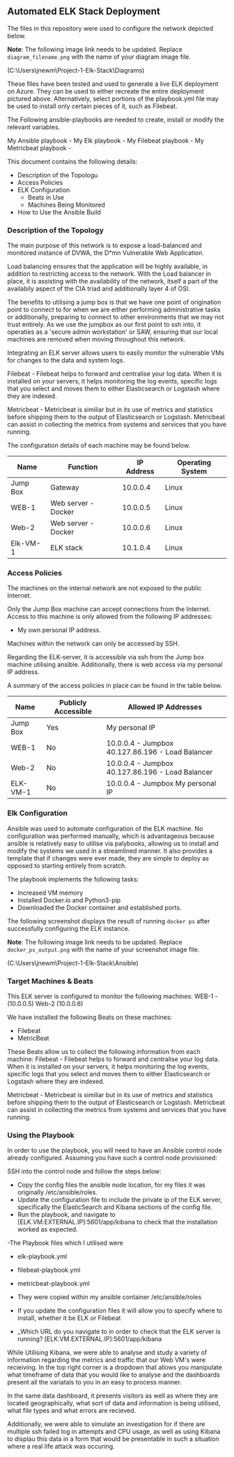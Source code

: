 ## Automated ELK Stack Deployment

The files in this repository were used to configure the network depicted below.

**Note**: The following image link needs to be updated. Replace `diagram_filename.png` with the name of your diagram image file.  

(C:\Users\jnewm\Project-1-Elk-Stack\Diagrams)

These files have been tested and used to generate a live ELK deployment on Azure. They can be used to either recreate the entire deployment pictured above. Alternatively, select portions of the playbook.yml file may be used to install only certain pieces of it, such as Filebeat.

  The Following ansible-playbooks are needed to create, install or modify the relevant variables.

  My Ansible playbook -
  My Elk playbook -
  My Filebeat playbook -
  My Metricbeat playbook -

This document contains the following details:
- Description of the Topologu
- Access Policies
- ELK Configuration
  - Beats in Use
  - Machines Being Monitored
- How to Use the Ansible Build


### Description of the Topology

The main purpose of this network is to expose a load-balanced and monitored instance of DVWA, the D*mn Vulnerable Web Application.

Load balancing ensures that the application will be highly available, in addition to restricting access to the network. With the Load balancer in place, it is assisting with the availability of the network, itself a part of the availabily aspect of the CIA triad and additionally layer 4 of OSI.

The benefits to utilising a jump box is that we have one point of origination point to connect to for when we are either performing administrative tasks or additionally, preparing to connect to other environments that we may not trust entirely. As we use the jumpbox as our first point to ssh into, it operaties as a 'secure admin workstation' or SAW, ensuring that our local machines are removed when moving throughout this network.

Integrating an ELK server allows users to easily monitor the vulnerable VMs for changes to the data and system logs.

Filebeat - Filebeat helps to forward and centralise your log data. When it is installed on your servers, it helps monitoring the log events, specific logs that you select and moves them to either Elasticsearch or Logstash where they are indexed.

Metricbeat - Metricbeat is similiar but in its use of metrics and statistics before shipping them to the output of Elasticsearch or Logstash. Metricbeat can assist in collecting the metrics from systems and services that you have running. 

The configuration details of each machine may be found below.


| Name     | Function | IP Address | Operating System |
|----------|--------------------|------------|------------------|
| Jump Box | Gateway            | 10.0.0.4   | Linux            |
| WEB-1    |Web server - Docker | 10.0.0.5   | Linux            |
| Web-2    |Web server - Docker | 10.0.0.6   | Linux            |
| Elk-VM-1 |ELK stack           | 10.1.0.4   | Linux            |

### Access Policies

The machines on the internal network are not exposed to the public Internet. 

Only the Jump Box machine can accept connections from the Internet. Access to this machine is only allowed from the following IP addresses:

- My own personal IP address.

Machines within the network can only be accessed by SSH.

Regarding the ELK-server, it is accessible via ssh from the Jump box machine utilising ansible. Additionally, there is web access via my personal IP address.

A summary of the access policies in place can be found in the table below.

| Name     | Publicly Accessible | Allowed IP Addresses |
|----------|---------------------|------------------------------------------------------|
| Jump Box | Yes                 | My personal IP                                       |
| WEB-1    | No                  |   10.0.0.4 - Jumpbox   40.127.86.196 - Load Balancer |
| Web-2    | No                  |   10.0.0.4 - Jumpbox   40.127.86.196 - Load Balancer |
| ELK-VM-1 | No                  |   10.0.0.4 - Jumpbox   My personal IP                |

### Elk Configuration

Ansible was used to automate configuration of the ELK machine. No configuration was performed manually, which is advantageous because ansible is relatively easy to utilise via palybooks, allowing us to install and modify the systems we used in a streamlined manner. It also provides a template that if changes were ever made, they are simple to deploy as opposed to starting entirely from scratch.


The playbook implements the following tasks:
- Increased VM memory 
- Installed Docker.io and Python3-pip
- Downloaded the Docker container and established ports.

The following screenshot displays the result of running `docker ps` after successfully configuring the ELK instance.

**Note**: The following image link needs to be updated. Replace `docker_ps_output.png` with the name of your screenshot image file.  


(C:\Users\jnewm\Project-1-Elk-Stack\Ansible)

### Target Machines & Beats
This ELK server is configured to monitor the following machines:
WEB-1 - (10.0.0.5)
Web-2   (10.0.0.6)

We have installed the following Beats on these machines:
- Filebeat
- MetricBeat

These Beats allow us to collect the following information from each machine:
Filebeat - Filebeat helps to forward and centralise your log data. When it is installed on your servers, it helps monitoring the log events, specific logs that you select and moves them to either Elasticsearch or Logstash where they are indexed.

Metricbeat - Metricbeat is similiar but in its use of metrics and statistics before shipping them to the output of Elasticsearch or Logstash. Metricbeat can assist in collecting the metrics from systems and services that you have running. 

### Using the Playbook
In order to use the playbook, you will need to have an Ansible control node already configured. Assuming you have such a control node provisioned: 

SSH into the control node and follow the steps below:
- Copy the config files the ansible node location, for my files it was originally /etc/ansible/roles.
- Update the configuration file to include the private ip of the ELK server, specifically the ElasticSearch and Kibana    sections of the config file.
- Run the playbook, and navigate to [ELK.VM.EXTERNAL.IP]:5601/app/kibana  to check that the installation worked as expected.


-The Playbook files which I utilised were 
  - elk-playbook.yml
  - filebeat-playbook.yml
  - metricbeat-playbook.yml
  - They were copied within my ansible container /etc/ansible/roles

  - If you update the configuration files it will allow you to specify where to install, whether it be ELK or Filebeat

- _Which URL do you navigate to in order to check that the ELK server is running?
[ELK.VM.EXTERNAL.IP]:5601/app/kibana

While Utilising Kibana, we were able to analyse and study a variety of information regarding the metrics and traffic that our Web VM's were recieiving. In the top right corner is a dropdown that allows you manipulate what timeframe of data that you would like to analyse and the dashboards present all the variatals to you in an easy to process manner.

In the same data dashboard, it presents visitors as well as where they are located geographically, what sort of data and information is being utilised, what file types and what errors are recieved.

Additionally, we were able to simulate an investigation for if there are multiple ssh failed log in attempts and CPU usage, as well as using Kibana to displau this data in a form that would be presentable in such a situation where a real life attack was occuring.
